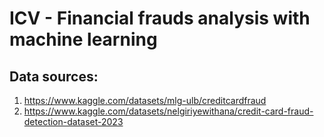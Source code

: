 # ICV - Financial frauds analysis with machine learning


## Data sources: 
1. https://www.kaggle.com/datasets/mlg-ulb/creditcardfraud
2. https://www.kaggle.com/datasets/nelgiriyewithana/credit-card-fraud-detection-dataset-2023